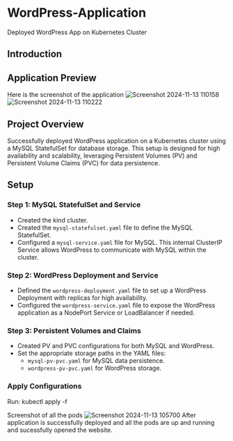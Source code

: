 # WordPress-Application
Deployed WordPress App on Kubernetes Cluster

## Introduction
## Application Preview
Here is the screenshot of the application
![Screenshot 2024-11-13 110158](https://github.com/user-attachments/assets/e7793477-438e-4733-9797-a14ca07c2cd6)
![Screenshot 2024-11-13 110222](https://github.com/user-attachments/assets/549901c6-477f-4f4f-9648-bd089ea83098)

## Project Overview
Successfully deployed WordPress application on a Kubernetes cluster using a MySQL StatefulSet for database storage. This setup is designed for high availability and scalability, leveraging Persistent Volumes (PV) and Persistent Volume Claims (PVC) for data persistence.

## Setup

### Step 1: MySQL StatefulSet and Service

- Created the kind cluster.
- Created the `mysql-statefulset.yaml` file to define the MySQL StatefulSet.
- Configured a `mysql-service.yaml` file for MySQL. This internal ClusterIP Service allows WordPress to communicate with MySQL within the cluster.

### Step 2: WordPress Deployment and Service

- Defined the `wordpress-deployment.yaml` file to set up a WordPress Deployment with replicas for high availability.
- Configured the `wordpress-service.yaml` file to expose the WordPress application as a NodePort Service or LoadBalancer if needed.

### Step 3: Persistent Volumes and Claims

- Created PV and PVC configurations for both MySQL and WordPress.
- Set the appropriate storage paths in the YAML files:
  - `mysql-pv-pvc.yaml` for MySQL data persistence.
  - `wordpress-pv-pvc.yaml` for WordPress storage.


 ### Apply Configurations
   Run:
   kubectl apply -f <file name>
   
Screenshot of all the pods
![Screenshot 2024-11-13 105700](https://github.com/user-attachments/assets/3f0e2e6a-f19c-487b-8ac2-dcb119716c6b)
After application is successfully deployed and all the pods are up and running and sucessfully opened the website.

